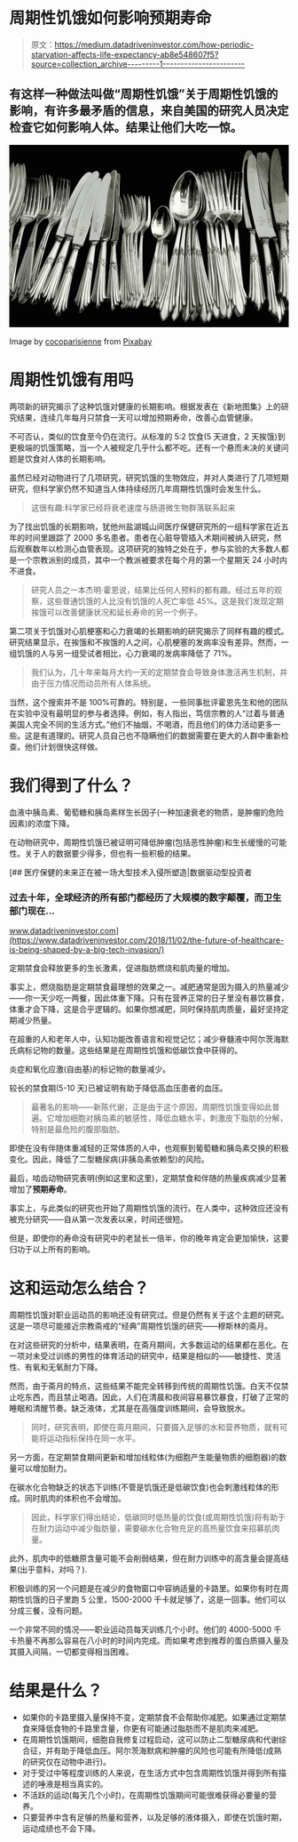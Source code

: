 # 周期性饥饿如何影响预期寿命

> 原文：<https://medium.datadriveninvestor.com/how-periodic-starvation-affects-life-expectancy-ab8e548607f5?source=collection_archive---------1----------------------->

## 有这样一种做法叫做“周期性饥饿”关于周期性饥饿的影响，有许多最矛盾的信息，来自美国的研究人员决定检查它如何影响人体。结果让他们大吃一惊。

![](img/23486401bb0092323d2c48fd63118f20.png)

Image by [cocoparisienne](https://pixabay.com/users/cocoparisienne-127419/?utm_source=link-attribution&utm_medium=referral&utm_campaign=image&utm_content=377700) from [Pixabay](https://pixabay.com/?utm_source=link-attribution&utm_medium=referral&utm_campaign=image&utm_content=377700)

# 周期性饥饿有用吗

两项新的研究揭示了这种饥饿对健康的长期影响。根据发表在《新地图集》上的研究结果，连续几年每月只禁食一天可以增加预期寿命，改善心血管健康。

不可否认，类似的饮食至今仍在流行。从标准的 5:2 饮食(5 天进食，2 天挨饿)到更极端的饥饿策略，当一个人被规定几乎什么都不吃。还有一个悬而未决的关键问题是饮食对人体的长期影响。

虽然已经对动物进行了几项研究，研究饥饿的生物效应，并对人类进行了几项短期研究，但科学家仍然不知道当人体持续经历几年周期性饥饿时会发生什么。

> 这很有趣:科学家已经将衰老速度与肠道微生物群落联系起来

为了找出饥饿的长期影响，犹他州盐湖城山间医疗保健研究所的一组科学家在近五年的时间里跟踪了 2000 多名患者。患者在心脏导管插入术期间被纳入研究，然后观察数年以检测心血管表现。这项研究的独特之处在于，参与实验的大多数人都是一个宗教派别的成员，其中一个教派被要求在每个月的第一个星期天 24 小时内不进食。

> 研究人员之一本杰明·霍恩说，结果比任何人预料的都有趣。经过五年的观察，这些普通饥饿的人比没有饥饿的人死亡率低 45%。这是我们发现定期挨饿可以改善健康状况和延长寿命的另一个例子。

第二项关于饥饿对心肌梗塞和心力衰竭的长期影响的研究揭示了同样有趣的模式。研究结果显示，在挨饿和不挨饿的人之间，心肌梗塞的发病率没有差异。然而，一组饥饿的人与另一组受试者相比，心力衰竭的发病率降低了 71%。

> 我们认为，几十年来每月大约一天的定期禁食会导致身体激活再生机制，并由于压力情况而动员所有人体系统。

当然，这个搜索并不是 100%可靠的。特别是，一些同事批评霍恩先生和他的团队在实验中没有最明显的参与者选择。例如，有人指出，笃信宗教的人“过着与普通美国人完全不同的生活方式。”他们不抽烟，不喝酒，而且他们的体力活动更多一些。这是有道理的。研究人员自己也不隐瞒他们的数据需要在更大的人群中重新检查。他们计划很快这样做。

# 我们得到了什么？

血液中胰岛素、葡萄糖和胰岛素样生长因子(一种加速衰老的物质，是肿瘤的危险因素)的浓度下降。

在动物研究中，周期性饥饿已被证明可降低肿瘤(包括恶性肿瘤)和生长缓慢的可能性。关于人的数据要少得多，但也有一些积极的结果。

[](https://www.datadriveninvestor.com/2018/11/02/the-future-of-healthcare-is-being-shaped-by-a-big-tech-invasion/) [## 医疗保健的未来正在被一场大型技术入侵所塑造|数据驱动型投资者

### 过去十年，全球经济的所有部门都经历了大规模的数字颠覆，而卫生部门现在…

www.datadriveninvestor.com](https://www.datadriveninvestor.com/2018/11/02/the-future-of-healthcare-is-being-shaped-by-a-big-tech-invasion/) 

定期禁食会释放更多的生长激素，促进脂肪燃烧和肌肉量的增加。

事实上，燃烧脂肪是定期禁食最理想的效果之一。减肥通常是因为摄入的热量减少——你一天少吃一两餐，因此体重下降。只有在营养正常的日子里没有暴饮暴食，体重才会下降，这是合乎逻辑的。如果你想减肥，同时保持肌肉质量，最好坚持定期减少热量。

在超重的人和老年人中，认知功能改善语言和视觉记忆；减少脊髓液中阿尔茨海默氏病标记物的数量。这些结果是在周期性饥饿和低碳饮食中获得的。

炎症和氧化应激(自由基)的标记物的数量减少。

较长的禁食期(5-10 天)已被证明有助于降低高血压患者的血压。

> 最著名的影响——新陈代谢，正是由于这个原因，周期性饥饿变得如此普遍。它增加细胞对胰岛素的敏感性，降低血糖水平，刺激皮下脂肪的分解，特别是最危险的腹部脂肪。

即使在没有伴随体重减轻的正常体质的人中，也观察到葡萄糖和胰岛素交换的积极变化。因此，降低了二型糖尿病(非胰岛素依赖型)的风险。

最后，啮齿动物研究表明(例如这里和这里)，定期禁食和伴随的热量疾病减少显著增加了**预期寿命**。

事实上，与此类似的研究也开始了周期性饥饿的流行。在人类中，这种效应还没有被充分研究——自从第一次发表以来，时间还很短。

但是，即使你的寿命没有研究中的老鼠长一倍半，你的晚年肯定会更加愉快，这要归功于以上所有的影响。

# 这和运动怎么结合？

周期性饥饿对职业运动员的影响还没有研究过。但是仍然有关于这个主题的研究。这是一项尽可能接近宗教斋戒的“经典”周期性饥饿的研究——穆斯林的斋月。

在对这些研究的分析中，结果表明，在斋月期间，大多数运动的结果都在恶化。在一项对未受过训练的男性的体育活动的研究中，结果是相似的——敏捷性、灵活性、有氧和无氧耐力下降。

然而，由于斋月的特点，这些结果不能完全转移到传统的周期性饥饿。白天不仅禁止吃东西，而且禁止喝酒。因此，人们在清晨和夜间容易暴饮暴食，打破了正常的睡眠和清醒节奏。缺乏液体，尤其是在高强度训练期间，会导致脱水。

> 同时，研究表明，即使在斋月期间，只要摄入足够的水和营养物质，就有可能将运动指标保持在同一水平。

另一方面，在定期禁食期间更新和增加线粒体(为细胞产生能量物质的细胞器)的数量可以增加耐力。

在碳水化合物缺乏的状态下训练(不管是饥饿还是低碳饮食)也会刺激线粒体的形成。同时肌肉的体积也不会增加。

> 因此，科学家们得出结论，低碳同时低热量的饮食(或周期性饥饿)将有助于在耐力运动中减少脂肪量，需要碳水化合物充足的高热量饮食来招募肌肉量。

此外，肌肉中的低糖原含量可能不会削弱结果，但在耐力训练中的高含量会提高结果(出乎意料，对吗？).

积极训练的另一个问题是在减少的食物窗口中容纳适量的卡路里。如果你有时在周期性饥饿的日子里跑 5 公里，1500-2000 千卡就足够了，这是一回事。他们可以分成三餐，没有问题。

一个非常不同的情况——职业运动员每天训练几个小时。他们的 4000-5000 千卡热量不再那么容易在八小时的时间内完成。而如果考虑到推荐的蛋白质摄入量及其摄入间隔，一切都变得相当困难。

# 结果是什么？

*   如果你的卡路里摄入量保持不变，定期禁食不会帮助你减肥。如果通过定期禁食来降低食物的卡路里含量，你更有可能通过脂肪而不是肌肉来减肥。
*   在周期性饥饿期间，细胞自我修复过程启动，这可以防止二型糖尿病和代谢综合征，并有助于降低血压。阿尔茨海默病和肿瘤的风险也可能有所降低(成熟的研究仅在动物中进行)。
*   对于受过中等程度训练的人来说，在生活方式中包含周期性饥饿并得到所有描述的唾液是相当真实的。
*   不活跃的运动(每天几个小时)，在周期性饥饿期间可能很难获得必要量的营养。
*   只要营养中含有足够的热量和营养，以及足够的液体摄入，即使在饥饿时期，运动成绩也不会下降。